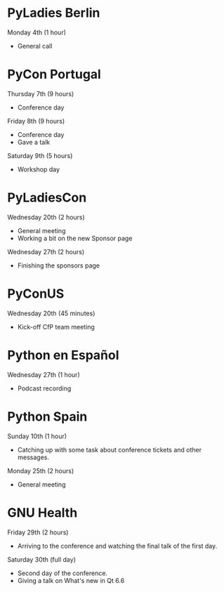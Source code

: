 # PyLadies Berlin

Monday 4th (1 hour)

- General call

# PyCon Portugal

Thursday 7th (9 hours)

* Conference day

Friday 8th (9 hours)

* Conference day
* Gave a talk

Saturday 9th (5 hours)

* Workshop day

# PyLadiesCon

Wednesday 20th (2 hours)

- General meeting
- Working a bit on the new Sponsor page

Wednesday 27th (2 hours)

- Finishing the sponsors page

# PyConUS

Wednesday 20th (45 minutes)

- Kick-off CfP team meeting

# Python en Español

Wednesday 27th (1 hour)

- Podcast recording

# Python Spain

Sunday 10th (1 hour)

- Catching up with some task about conference tickets and other messages.

Monday 25th (2 hours)

- General meeting

# GNU Health

Friday 29th (2 hours)

* Arriving to the conference and watching the final talk of the first day.

Saturday 30th (full day)

* Second day of the conference.
* Giving  a talk on What's new in Qt 6.6
